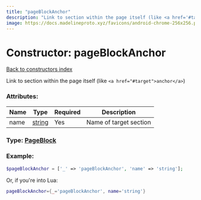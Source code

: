 ```yaml
---
title: "pageBlockAnchor"
description: "Link to section within the page itself (like <a href='#target'>anchor</a>)"
image: https://docs.madelineproto.xyz/favicons/android-chrome-256x256.png
---
```

# Constructor: pageBlockAnchor  
[Back to constructors index](index.md)



Link to section within the page itself (like `<a href="#target">anchor</a>`)

### Attributes:

| Name     |    Type       | Required | Description |
|----------|---------------|----------|-------------|
|name|[string](../types/string.md) | Yes|Name of target section|



### Type: [PageBlock](../types/PageBlock.md)


### Example:

```php
$pageBlockAnchor = ['_' => 'pageBlockAnchor', 'name' => 'string'];
```  


Or, if you're into Lua:

```lua
pageBlockAnchor={_='pageBlockAnchor', name='string'}

```


